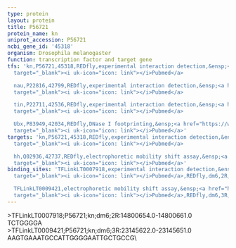 ```yaml
---
type: protein
layout: protein
title: P56721
protein_name: kn
uniprot_accession: P56721
ncbi_gene_id: '45318'
organism: Drosophila melanogaster
function: transcription factor and target gene
tfs: 'kn,P56721,45318,REDfly,experimental interaction detection,&ensp;<a href="https://www.ncbi.nlm.nih.gov/pubmed/?term=20056681%5Buid%5D"
  target="_blank"><i uk-icon="icon: link"></i>Pubmed</a>

  nau,P22816,42799,REDfly,experimental interaction detection,&ensp;<a href="https://www.ncbi.nlm.nih.gov/pubmed/?term=20056681%5Buid%5D"
  target="_blank"><i uk-icon="icon: link"></i>Pubmed</a>

  tin,P22711,42536,REDfly,experimental interaction detection,&ensp;<a href="https://www.ncbi.nlm.nih.gov/pubmed/?term=20056681%5Buid%5D"
  target="_blank"><i uk-icon="icon: link"></i>Pubmed</a>

  Ubx,P83949,42034,REDfly,DNase I footprinting,&ensp;<a href="https://www.ncbi.nlm.nih.gov/pubmed/?term=15753212%5Buid%5D"
  target="_blank"><i uk-icon="icon: link"></i>Pubmed</a>'
targets: 'kn,P56721,45318,REDfly,experimental interaction detection,&ensp;<a href="https://www.ncbi.nlm.nih.gov/pubmed/?term=20056681%5Buid%5D"
  target="_blank"><i uk-icon="icon: link"></i>Pubmed</a>

  hh,Q02936,42737,REDfly,electrophoretic mobility shift assay,&ensp;<a href="https://www.ncbi.nlm.nih.gov/pubmed/?term=22005665%5Buid%5D"
  target="_blank"><i uk-icon="icon: link"></i>Pubmed</a>'
binding_sites: 'TFLinkLT0007918,experimental interaction detection,&ensp;<a href="https://www.ncbi.nlm.nih.gov/pubmed/?term=20056681%5Buid%5D"
  target="_blank"><i uk-icon="icon: link"></i>Pubmed</a>,REDfly,dm6,2R,14800654,14800661,-

  TFLinkLT0009421,electrophoretic mobility shift assay,&ensp;<a href="https://www.ncbi.nlm.nih.gov/pubmed/?term=22005665%5Buid%5D"
  target="_blank"><i uk-icon="icon: link"></i>Pubmed</a>,REDfly,dm6,3R,23145622,23145651,-'
---
```

\>TFLinkLT0007918;P56721;kn;dm6;2R:14800654.0-14800661.0\TCTGGGGA\\>TFLinkLT0009421;P56721;kn;dm6;3R:23145622.0-23145651.0\AAGTGAAATGCCATTGGGGAATTGCTGCCG\